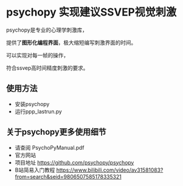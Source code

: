 # psychopy 实现建议SSVEP视觉刺激

psychopy是专业的心理学刺激库，

提供了**图形化编程界面**，极大缩短编写刺激界面的时间。

可以实现对每一帧的操作，

符合ssvep高时间精度刺激的要求。

## 使用方法
- 安装psychopy
- 运行ppp_lastrun.py

## 关于psychopy更多使用细节
- 请查阅 PsychoPyManual.pdf
- 官方网站
- 项目地址 https://github.com/psychopy/psychopy
- B站简易入门教程 https://www.bilibili.com/video/av31581083?from=search&seid=9806507585178335321